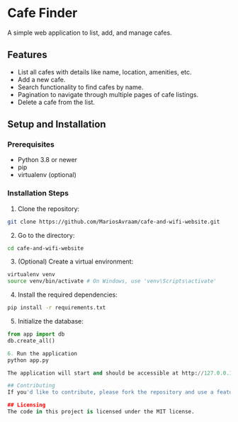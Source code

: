 # Cafe Finder

A simple web application to list, add, and manage cafes.

## Features

- List all cafes with details like name, location, amenities, etc.
- Add a new cafe.
- Search functionality to find cafes by name.
- Pagination to navigate through multiple pages of cafe listings.
- Delete a cafe from the list.

## Setup and Installation

### Prerequisites

- Python 3.8 or newer
- pip
- virtualenv (optional)

### Installation Steps

1. Clone the repository:
```bash
git clone https://github.com/MariosAvraam/cafe-and-wifi-website.git
```

2. Go to the directory:
```bash
cd cafe-and-wifi-website
```


3. (Optional) Create a virtual environment:
```bash
virtualenv venv
source venv/bin/activate # On Windows, use 'venv\Scripts\activate'
```

4. Install the required dependencies:
```bash
pip install -r requirements.txt
```

5. Initialize the database:
```python
from app import db
db.create_all()

6. Run the application
python app.py

The application will start and should be accessible at http://127.0.0.1:5000/.

## Contributing
If you'd like to contribute, please fork the repository and use a feature branch. Pull requests are warmly welcome.

## Licensing
The code in this project is licensed under the MIT license.

